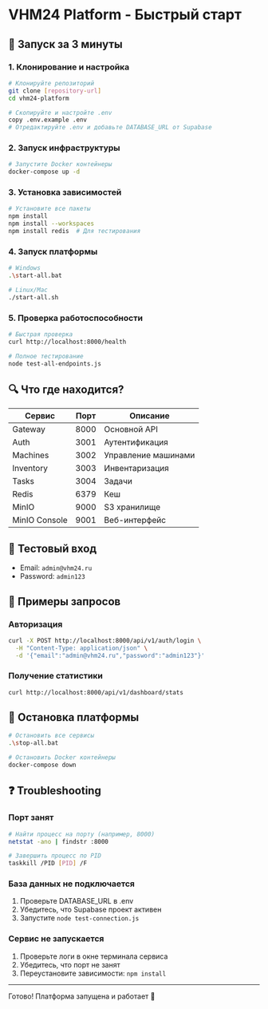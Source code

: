 # VHM24 Platform - Быстрый старт

## 🚀 Запуск за 3 минуты

### 1. Клонирование и настройка
```bash
# Клонируйте репозиторий
git clone [repository-url]
cd vhm24-platform

# Скопируйте и настройте .env
copy .env.example .env
# Отредактируйте .env и добавьте DATABASE_URL от Supabase
```

### 2. Запуск инфраструктуры
```bash
# Запустите Docker контейнеры
docker-compose up -d
```

### 3. Установка зависимостей
```bash
# Установите все пакеты
npm install
npm install --workspaces
npm install redis  # Для тестирования
```

### 4. Запуск платформы
```bash
# Windows
.\start-all.bat

# Linux/Mac
./start-all.sh
```

### 5. Проверка работоспособности
```bash
# Быстрая проверка
curl http://localhost:8000/health

# Полное тестирование
node test-all-endpoints.js
```

## 🔍 Что где находится?

| Сервис | Порт | Описание |
|--------|------|----------|
| Gateway | 8000 | Основной API |
| Auth | 3001 | Аутентификация |
| Machines | 3002 | Управление машинами |
| Inventory | 3003 | Инвентаризация |
| Tasks | 3004 | Задачи |
| Redis | 6379 | Кеш |
| MinIO | 9000 | S3 хранилище |
| MinIO Console | 9001 | Веб-интерфейс |

## 🧪 Тестовый вход
- Email: `admin@vhm24.ru`
- Password: `admin123`

## 📝 Примеры запросов

### Авторизация
```bash
curl -X POST http://localhost:8000/api/v1/auth/login \
  -H "Content-Type: application/json" \
  -d '{"email":"admin@vhm24.ru","password":"admin123"}'
```

### Получение статистики
```bash
curl http://localhost:8000/api/v1/dashboard/stats
```

## 🛑 Остановка платформы
```bash
# Остановить все сервисы
.\stop-all.bat

# Остановить Docker контейнеры
docker-compose down
```

## ❓ Troubleshooting

### Порт занят
```bash
# Найти процесс на порту (например, 8000)
netstat -ano | findstr :8000

# Завершить процесс по PID
taskkill /PID [PID] /F
```

### База данных не подключается
1. Проверьте DATABASE_URL в .env
2. Убедитесь, что Supabase проект активен
3. Запустите `node test-connection.js`

### Сервис не запускается
1. Проверьте логи в окне терминала сервиса
2. Убедитесь, что порт не занят
3. Переустановите зависимости: `npm install`

---

Готово! Платформа запущена и работает 🎉
